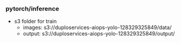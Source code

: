  
### pytorch/inference 

* s3 folder for train
    * images: s3://duploservices-aiops-yolo-128329325849/data/ 
    * output: s3://duploservices-aiops-yolo-128329325849/output/
 
